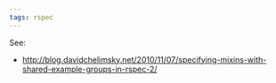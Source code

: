 ```yaml
---
tags: rspec
---
```


See:

-   <http://blog.davidchelimsky.net/2010/11/07/specifying-mixins-with-shared-example-groups-in-rspec-2/>

